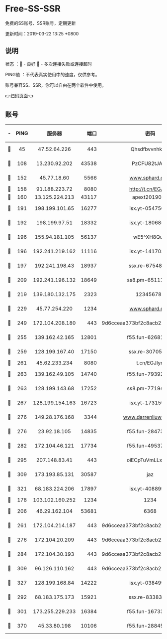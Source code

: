 # Free-SS-SSR

免费的SS账号、SSR账号，定期更新

更新时间：2019-03-22 13:25 +0800

## 说明

状态     ：🙂 - 良好 🙁 - 多次连接失败或连接超时

PING值   ：不代表真实使用中的速度，仅供参考。

账号兼容SS、SSR，你可以自由在两个软件中使用。

👉[扫码页面](https://liesauer.github.io/Free-SS-SSR/)👈

## 账号

|-|PING|服务器|端口|密码|加密方式|区域|
|:----:|:----:|:-----:|-----:|:----:|:----:|:----:|
|🙂|45|47.52.64.226|443|Qhsdfbvvnhkm1|aes-256-cfb|HK|
|🙂|108|13.230.92.202|43538|PzCFU82tJAdZ|aes-256-cfb|JP|
|🙂|152|45.77.18.60|5566|www.sphard.com|aes-256-cfb|JP|
|🙂|158|91.188.223.72|8080|http://t.cn/EGJIyrl|rc4-md5|RU|
|🙂|160|13.125.224.213|43117|apext2019005|chacha20|KR|
|🙂|191|198.199.101.65|16277|isx.yt-05475013|aes-256-cfb|US|
|🙂|192|198.199.97.51|18332|isx.yt-18068521|aes-256-cfb|US|
|🙂|196|155.94.181.105|56137|wE5^XH8Quw|aes-256-cfb|US|
|🙂|196|192.241.219.162|11116|isx.yt-14170563|aes-256-cfb|US|
|🙂|197|192.241.198.43|18937|ssx.re-67548349|aes-256-cfb|US|
|🙂|209|192.241.196.132|18649|ss8.pm-65111095|aes-256-cfb|US|
|🙂|219|139.180.132.175|2323|123456789|aes-256-cfb|SG|
|🙂|229|45.77.254.220|1234|www.sphard.com|aes-256-cfb|SG|
|🙂|249|172.104.208.180|443|9d6cceaa373bf2c8acb22e60b6a58be6|aes-256-cfb|US|
|🙂|255|139.162.42.165|12801|f55.fun-62681206|aes-256-cfb|SG|
|🙂|259|128.199.167.40|17150|ssx.re-30705588|aes-256-cfb|SG|
|🙂|261|45.62.233.234|8080|t.cn/EGJIyrl|rc4-md5|CA|
|🙂|263|139.162.49.105|14740|f55.fun-79392349|aes-256-cfb|SG|
|🙂|263|128.199.143.68|17252|ss8.pm-77194591|aes-256-cfb|SG|
|🙂|267|128.199.154.163|16723|isx.yt-17315956|aes-256-cfb|SG|
|🙂|276|149.28.176.168|3344|www.darrenliuwei.com|aes-256-cfb|AU|
|🙂|276|23.92.18.105|14835|f55.fun-28473205|aes-256-cfb|US|
|🙂|282|172.104.46.121|17734|f55.fun-49537509|aes-256-cfb|SG|
|🙂|295|207.148.83.41|443|oiECpTuVmLLxk4Ts|aes-256-cfb|AU|
|🙂|309|173.193.85.131|30587|jaz|aes-256-cfb|US|
|🙂|321|68.183.224.206|17897|isx.yt-40889979|aes-256-cfb|SG|
|🙂|178|103.102.160.252|1234|1234|rc4-md5|JP|
|🙂|206|46.29.162.104|53681|6368|aes-256-ctr|RU|
|🙂|261|172.104.214.187|443|9d6cceaa373bf2c8acb22e60b6a58be6|aes-256-cfb|US|
|🙂|276|172.104.20.209|443|9d6cceaa373bf2c8acb22e60b6a58be6|aes-256-cfb|US|
|🙂|284|172.104.30.193|443|9d6cceaa373bf2c8acb22e60b6a58be6|aes-256-cfb|US|
|🙂|309|96.126.110.162|443|9d6cceaa373bf2c8acb22e60b6a58be6|aes-256-cfb|US|
|🙂|327|128.199.168.84|14222|isx.yt-03849900|aes-256-cfb|SG|
|🙁|292|68.183.175.173|15921|ssx.re-83383515|aes-256-cfb|US|
|🙁|301|173.255.229.233|16384|f55.fun-16733210|aes-256-cfb|US|
|🙁|370|45.33.80.198|10106|f55.fun-28845308|aes-256-cfb|US|
